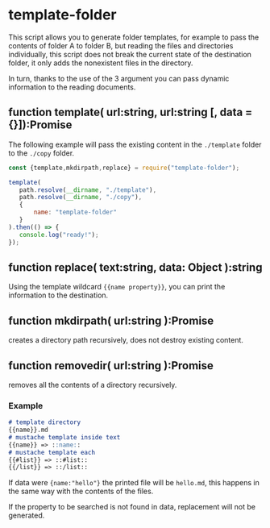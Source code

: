 # template-folder

This script allows you to generate folder templates, for example to pass the contents of folder A to folder B, but reading the files and directories individually, this script does not break the current state of the destination folder, it only adds the nonexistent files in the directory.

In turn, thanks to the use of the 3 argument you can pass dynamic information to the reading documents.


## function template( url:string, url:string [, data = {}]):Promise

The following example will pass the existing content in the `./template` folder to the `./copy` folder.

```js
const {template,mkdirpath,replace} = require("template-folder");

template(
   path.resolve(__dirname, "./template"),
   path.resolve(__dirname, "./copy"),
   {
       name: "template-folder"
   }
).then(() => {
   console.log("ready!");
});
```

## function replace( text:string, data: Object ):string

Using the template wildcard `{{name property}}`, you can print the information to the destination.

## function mkdirpath( url:string ):Promise

creates a directory path recursively, does not destroy existing content.

## function removedir( url:string ):Promise

removes all the contents of a directory recursively.

### Example

```md
# template directory
{{name}}.md
# mustache template inside text
{{name}} => ::name::
# mustache template each
{{#list}} => ::#list::
{{/list}} => ::/list::
```
If data were `{name:"hello"}` the printed file will be `hello.md`, this happens in the same way with the contents of the files.

If the property to be searched is not found in data, replacement will not be generated.


